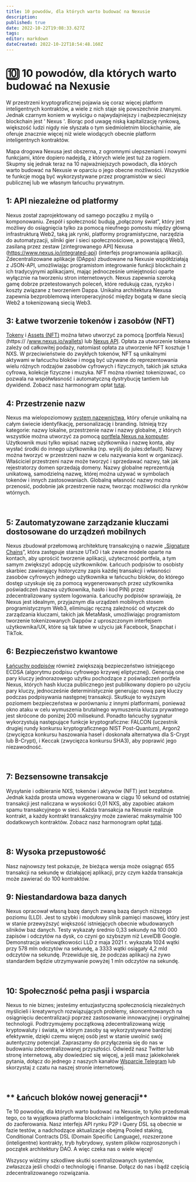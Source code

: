 ```yaml
---
title: 10 powodów, dla których warto budować na Nexusie
description: 
published: true
date: 2022-10-22T19:08:33.627Z
tags: 
editor: markdown
dateCreated: 2022-10-22T18:54:48.160Z
---
```


# 🔟 10 powodów, dla których warto budować na Nexusie
W przestrzeni kryptograficznej pojawia się coraz więcej platform inteligentnych kontraktów, a wiele z nich staje się powszechnie znanymi. Jednak czarnym koniem w wyścigu o najwydajniejszy i najbezpieczniejszy blockchain jest ' Nexus '. Biorąc pod uwagę niską kapitalizację rynkową, większość ludzi nigdy nie słyszała o tym siedmioletnim blockchainie, ale oferuje znacznie więcej niż wiele wiodących obecnie platform inteligentnych kontraktów.

Mapa drogowa Nexusa jest obszerna, z ogromnymi ulepszeniami i nowymi funkcjami, które dopiero nadejdą, z których wiele jest tuż za rogiem. Skupmy się jednak teraz na 10 najważniejszych powodach, dla których warto budować na Nexusie w oparciu o jego obecne możliwości. Wszystkie te funkcje mogą być wykorzystywane przez programistów w sieci publicznej lub we własnym łańcuchu prywatnym.

## **1: API niezależne od platformy**
Nexus został zaprojektowany od samego początku z myślą o komponowaniu. Zespół i społeczność budują „połączony świat”, który jest możliwy do osiągnięcia tylko za pomocą nieufnego pomostu między główną infrastrukturą Web2, taką jak rynki, platformy programistyczne, narzędzia do automatyzacji, silniki gier i sieci społecznościowe, a powstającą Web3, zasilaną przez zestaw [zintegrowanego API] Nexusa (https://www.nexus.io/integrated-api) (interfejs programowania aplikacji). Zdecentralizowane aplikacje (DApps) zbudowane na Nexusie współdziałają z JSON-API, umożliwiając programistom integrowanie funkcji blockchain z ich tradycyjnymi aplikacjami, mając jednocześnie umiejętności oparte wyłącznie na tworzeniu stron internetowych. Nexus zapewnia szeroką gamę dobrze przetestowanych poleceń, które redukują czas, ryzyko i koszty związane z tworzeniem Dappa. Unikalna architektura Nexusa zapewnia bezproblemową interoperacyjność między bogatą w dane siecią Web2 a tokenizowaną siecią Web3.
&nbsp;

## **3: Łatwe tworzenie tokenów i zasobów (NFT)**

[Tokeny](https://www.nexus.io/tokenize) i [Assets (NFT)](https://www.nexus.io/assets) można łatwo utworzyć za pomocą [portfela Nexus](https:// /www.nexus.io/wallets) lub [Nexus API](https://nexus.io/integrated-api). Opłata za utworzenie tokena zależy od całkowitej podaży, natomiast opłata za utworzenie NFT kosztuje 1 NXS. W przeciwieństwie do zwykłych tokenów, NFT są unikalnymi aktywami w łańcuchu bloków i mogą być używane do reprezentowania wielu różnych rodzajów zasobów cyfrowych i fizycznych, takich jak sztuka cyfrowa, kolekcje fizyczne i muzyka. NFT można również tokenizować, co pozwala na współwłasność i automatyczną dystrybucję tantiem lub dywidend. Zobacz nasz harmonogram opłat [tutaj](https://nexus.io/ResourceHub/fees).
&nbsp;


## **4: Przestrzenie nazw**
Nexus ma wielopoziomowy [system nazewnictwa](https://www.nexus.io/namespaces), który oferuje unikalną na całym świecie identyfikację, personalizację i branding. Istnieją trzy kategorie: nazwy lokalne, przestrzenie nazw i nazwy globalne, z których wszystkie można utworzyć za pomocą [portfela Nexus na komputer](https://nexus.io/wallets). Użytkownik musi tylko wpisać nazwę użytkownika i nazwę konta, aby wysłać środki do innego użytkownika (np. wyślij do jules:default). Nazwy można tworzyć w przestrzeni nazw w celu nazywania kont w organizacji. Właściciel przestrzeni nazw może tworzyć i sprzedawać nazwy, tak jak rejestratorzy domen sprzedają domeny. Nazwy globalne reprezentują unikatową, samodzielną nazwę, której można używać w symbolach tokenów i innych zastosowaniach. Globalną własność nazwy można przenosić, podobnie jak przestrzenie nazw, tworząc możliwości dla rynków wtórnych.

&nbsp;

## **5: Zautomatyzowane zarządzanie kluczami dostosowane do urządzeń mobilnych**

Nexus zbudował przełomową architekturę transakcyjną o nazwie „[Signature Chains](https://www.nexus.io/ResourceHub/signature-chains)”, która zastępuje starsze UTxO i tak zwane modele oparte na kontach, aby uprościć tworzenie aplikacji, użyteczność portfela, a tym samym zwiększyć adopcję użytkowników. Łańcuch podpisów to osobisty skarbiec zawierający historyczny zapis każdej transakcji i własności zasobów cyfrowych jednego użytkownika w łańcuchu bloków, do którego dostęp uzyskuje się za pomocą wygenerowanych przez użytkownika poświadczeń (nazwa użytkownika, hasło i kod PIN) przez zdecentralizowany system logowania. Łańcuchy podpisów sprawiają, że Nexus jest idealnym, przyjaznym dla urządzeń mobilnych stosem programistycznym Web3, eliminując ręczną zależność od wtyczek do zarządzania kluczami, takich jak MetaMask, umożliwiając programistom tworzenie tokenizowanych Dappów z uproszczonym interfejsem użytkownika/UX, które są tak łatwe w użyciu jak Facebook, Snapchat i TikTok.
&nbsp;

## **6: Bezpieczeństwo kwantowe**&#x20;

[Łańcuchy podpisów](https://nexus.io/ResourceHub/signature-chains) również zwiększają bezpieczeństwo istniejącego ECDSA (algorytmu podpisu cyfrowego krzywej eliptycznej). Generują one pary kluczy jednorazowego użytku pochodzące z poświadczeń portfela Nexus, których hash klucza publicznego jest publikowany dopiero po użyciu pary kluczy, jednocześnie deterministycznie generując nową parę kluczy podczas podpisywania następnej transakcji. Skutkuje to wyższym poziomem bezpieczeństwa w porównaniu z innymi platformami, ponieważ okno ataku w celu wymuszenia brutalnego wymuszenia klucza prywatnego jest skrócone do poniżej 200 milisekund. Ponadto łańcuchy sygnatur wykorzystują następujące funkcje kryptograficzne: FALCON (uczestnik drugiej rundy konkursu kryptograficznego NIST Post-Quantum), Argon2 (zwycięzca konkursu haszowania haseł i doskonała alternatywa dla S-Crypt lub B-Crypt), i Keccak (zwycięzca konkursu SHA3), aby poprawić jego niezawodność.

&nbsp;

## **7: Bezsensowne transakcje**

Wysyłanie i odbieranie NXS, tokenów i aktywów (NFT) jest bezpłatne. Jednak każda prosta umowa wygenerowana w ciągu 10 sekund od ostatniej transakcji jest naliczana w wysokości 0,01 NXS, aby zapobiec atakom spamu transakcyjnego w sieci. Każda transakcja na Nexusie realizuje kontrakt, a każdy kontrakt transakcyjny może zawierać maksymalnie 100 dodatkowych kontraktów. Zobacz nasz harmonogram opłat [tutaj](https://nexus.io/ResourceHub/fees).

&nbsp;

## **8: Wysoka przepustowość**

Nasz najnowszy test pokazuje, że bieżąca wersja może osiągnąć 655 transakcji na sekundę w działającej aplikacji, przy czym każda transakcja może zawierać do 100 kontraktów.
&nbsp;

## **9: Niestandardowa baza danych**

Nexus opracował własną bazę danych zwaną bazą danych niższego poziomu (LLD). Jest to szybki i modułowy silnik pamięci masowej, który jest w stanie przewyższyć większość istniejących obecnie wbudowanych silników baz danych. Testy wykazały średnio 0,33 sekundy na 100 000 zapisów i odczytów na dysk, co czyni go szybszym niż LevelDB Google. Demonstracja wielowątkowości LLD z maja 2021 r. wykazała 1024 wątki przy 578 mln odczytów na sekundę, a 3333 wątki osiągały 4,2 mld odczytów na sekundę. Przewiduje się, że podczas aplikacji na żywo standardem będzie utrzymywanie powyżej 1 mln odczytów na sekundę.

&nbsp;

## **10: Społeczność pełna pasji i wsparcia**

Nexus to nie biznes; jesteśmy entuzjastyczną społecznością niezależnych myślicieli i kreatywnych rozwiązujących problemy, skoncentrowanych na osiągnięciu decentralizacji poprzez zastosowanie innowacyjnej i oryginalnej technologii. Podtrzymujemy początkową zdecentralizowaną wizję kryptowaluty i świata, w którym zasoby są wykorzystywane bardziej efektywnie, dzięki czemu więcej osób jest w stanie uwolnić swój autentyczny potencjał. Zapraszamy do przyłączenia się do nas w budowaniu zdecentralizowanej przyszłości. Odwiedź nasz Twitter lub stronę internetową, aby dowiedzieć się więcej, a jeśli masz jakiekolwiek pytania, dołącz do jednego z naszych kanałów [Wsparcie Telegram](https://t.me/NexusSupport) lub skorzystaj z czatu na naszej stronie internetowej.

&nbsp;

## ** Łańcuch bloków nowej generacji**

Te 10 powodów, dla których warto budować na Nexusie, to tylko przedsmak tego, co ta wyjątkowa platforma blockchain i inteligentnych kontraktów ma do zaoferowania. Nasz interfejs API rynku P2P i Query DSL są obecnie w fazie testów, a nadchodzące aktualizacje obejmą Pooled staking, Conditional Contracts DSL (Domain Specific Language), rozszerzone (inteligentne) kontrakty, tryb hybrydowy, system plików rozproszonych i początek architektury DAO. A więc czeka nas o wiele więcej!

Wszyscy widzimy szkodliwe skutki scentralizowanych systemów, zwłaszcza jeśli chodzi o technologię i finanse. Dołącz do nas i bądź częścią zdecentralizowanego rozwiązania.